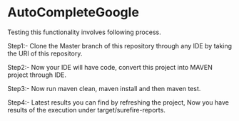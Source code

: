 # AutoCompleteGoogle

Testing this functionality involves following process.


Step1:- Clone the Master branch of this repository through any IDE by taking the URI of this repository.

Step2:- Now your IDE will have code, convert this project into MAVEN project through IDE.

Step3:- Now run maven clean, maven install and then maven test.

Step4:- Latest results you can find by refreshing the project,  Now you have results of the execution under target/surefire-reports.

